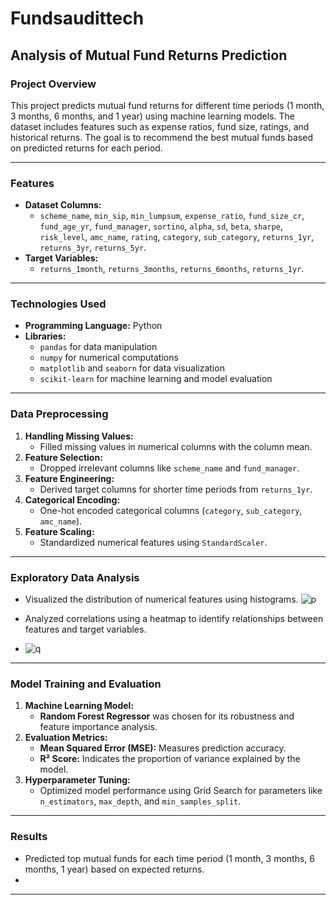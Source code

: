 # **Fundsaudittech**

## **Analysis of Mutual Fund Returns Prediction**

### **Project Overview**
This project predicts mutual fund returns for different time periods (1 month, 3 months, 6 months, and 1 year) using machine learning models. The dataset includes features such as expense ratios, fund size, ratings, and historical returns. The goal is to recommend the best mutual funds based on predicted returns for each period.

---

### **Features**
- **Dataset Columns:**  
  - `scheme_name`, `min_sip`, `min_lumpsum`, `expense_ratio`, `fund_size_cr`, `fund_age_yr`, `fund_manager`, `sortino`, `alpha`, `sd`, `beta`, `sharpe`, `risk_level`, `amc_name`, `rating`, `category`, `sub_category`, `returns_1yr`, `returns_3yr`, `returns_5yr`.  
- **Target Variables:**  
  - `returns_1month`, `returns_3months`, `returns_6months`, `returns_1yr`.

---

### **Technologies Used**
- **Programming Language:** Python  
- **Libraries:**  
  - `pandas` for data manipulation  
  - `numpy` for numerical computations  
  - `matplotlib` and `seaborn` for data visualization  
  - `scikit-learn` for machine learning and model evaluation  

---

### **Data Preprocessing**
1. **Handling Missing Values:**  
   - Filled missing values in numerical columns with the column mean.  
2. **Feature Selection:**  
   - Dropped irrelevant columns like `scheme_name` and `fund_manager`.  
3. **Feature Engineering:**  
   - Derived target columns for shorter time periods from `returns_1yr`.  
4. **Categorical Encoding:**  
   - One-hot encoded categorical columns (`category`, `sub_category`, `amc_name`).  
5. **Feature Scaling:**  
   - Standardized numerical features using `StandardScaler`.  

---

### **Exploratory Data Analysis**
- Visualized the distribution of numerical features using histograms.
![p](https://github.com/user-attachments/assets/ddfe4342-ab6f-41f1-93d7-14091cb5ba4f)

- Analyzed correlations using a heatmap to identify relationships between features and target variables.
- ![q](https://github.com/user-attachments/assets/adee4a14-5924-4f79-9cbd-35b754f069f7)


---

### **Model Training and Evaluation**
1. **Machine Learning Model:**  
   - **Random Forest Regressor** was chosen for its robustness and feature importance analysis.  
2. **Evaluation Metrics:**  
   - **Mean Squared Error (MSE):** Measures prediction accuracy.  
   - **R² Score:** Indicates the proportion of variance explained by the model.  
3. **Hyperparameter Tuning:**  
   - Optimized model performance using Grid Search for parameters like `n_estimators`, `max_depth`, and `min_samples_split`.  

---

### **Results**
- Predicted top mutual funds for each time period (1 month, 3 months, 6 months, 1 year) based on expected returns.
- 

---


